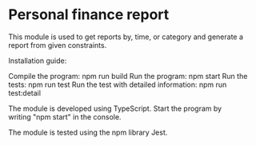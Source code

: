 # Personal finance report

This module is used to get reports by, time, or category and generate a report from given constraints.

Installation guide:

Compile the program: npm run build
Run the program: npm start
Run the tests: npm run test
Run the test with detailed information: npm run test:detail

The module is developed using TypeScript. Start the program by writing "npm start" in the console.

The module is tested using the npm library Jest.